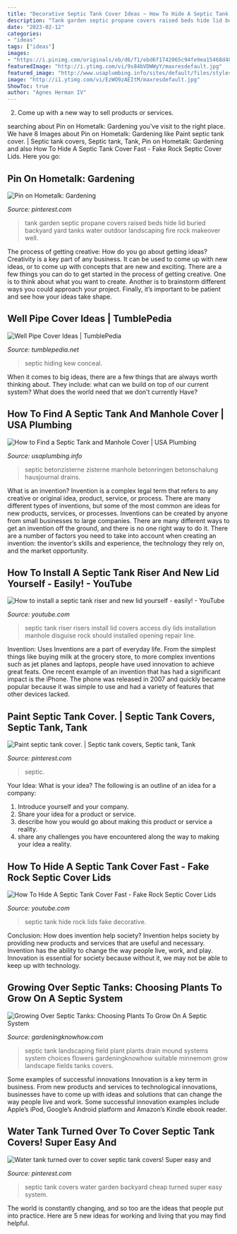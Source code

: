 ```yaml
---
title: "Decorative Septic Tank Cover Ideas ~ How To Hide A Septic Tank Cover Fast"
description: "Tank garden septic propane covers raised beds hide lid buried backyard yard tanks water outdoor landscaping fire rock makeover well"
date: "2023-02-12"
categories:
- "ideas"
tags: ["ideas"]
images:
- "https://i.pinimg.com/originals/eb/d6/f1/ebd6f1742065c94fe9ea15468d4861c9.jpg"
featuredImage: "http://i.ytimg.com/vi/9s84bVDWWyY/maxresdefault.jpg"
featured_image: "http://www.usaplumbing.info/sites/default/files/styles/large/public/find_septic_tank_lid_cover.jpg?itok=S_PcmSvO"
image: "http://i1.ytimg.com/vi/EzWO9zAEItM/maxresdefault.jpg"
ShowToc: true
author: "Agnes Herman IV"
---
```



2. Come up with a new way to sell products or services.

	

		
searching about Pin on Hometalk: Gardening you've visit to the right place. We have 8 Images about Pin on Hometalk: Gardening like Paint septic tank cover. | Septic tank covers, Septic tank, Tank, Pin on Hometalk: Gardening and also How To Hide A Septic Tank Cover Fast - Fake Rock Septic Cover Lids. Here you go:
		
    
## Pin On Hometalk: Gardening

<img loading=lazy src="https://i.pinimg.com/originals/c4/a8/14/c4a814324e6f600a5c9452e41d4998a2.jpg" onerror="this.onerror=null;this.src='https://tse1.mm.bing.net/th?id=OIP.7uZWtf3yfyUhL-79ZjFI2QHaJ3&amp;pid=15.1';" alt="Pin on Hometalk: Gardening">

_Source: pinterest.com_

>tank garden septic propane covers raised beds hide lid buried backyard yard tanks water outdoor landscaping fire rock makeover well. 

	

The process of getting creative: How do you go about getting ideas?
Creativity is a key part of any business. It can be used to come up with new ideas, or to come up with concepts that are new and exciting. There are a few things you can do to get started in the process of getting creative. One is to think about what you want to create. Another is to brainstorm different ways you could approach your project. Finally, it’s important to be patient and see how your ideas take shape.

    
## Well Pipe Cover Ideas | TumblePedia

<img loading=lazy src="https://i.pinimg.com/originals/eb/d6/f1/ebd6f1742065c94fe9ea15468d4861c9.jpg" onerror="this.onerror=null;this.src='https://tse3.mm.bing.net/th?id=OIP.byu1L_5DJ3xycSC7J0WbdwHaJ4&amp;pid=15.1';" alt="Well Pipe Cover Ideas | TumblePedia">

_Source: tumblepedia.net_

>septic hiding kew conceal. 

	

When it comes to big ideas, there are a few things that are always worth thinking about. They include: what can we build on top of our current system? What does the world need that we don't currently Have?

    
## How To Find A Septic Tank And Manhole Cover | USA Plumbing

<img loading=lazy src="http://www.usaplumbing.info/sites/default/files/styles/large/public/find_septic_tank_lid_cover.jpg?itok=S_PcmSvO" onerror="this.onerror=null;this.src='https://tse1.mm.bing.net/th?id=OIP.v8_h8H5NgJX6ZI6qL42x0wAAAA&amp;pid=15.1';" alt="How to Find a Septic Tank and Manhole Cover | USA Plumbing">

_Source: usaplumbing.info_

>septic betonzisterne zisterne manhole betonringen betonschalung hausjournal drains. 

	

What is an invention?
Invention is a complex legal term that refers to any creative or original idea, product, service, or process. There are many different types of inventions, but some of the most common are ideas for new products, services, or processes. Inventions can be created by anyone from small businesses to large companies. There are many different ways to get an invention off the ground, and there is no one right way to do it. There are a number of factors you need to take into account when creating an invention: the inventor’s skills and experience, the technology they rely on, and the market opportunity.

    
## How To Install A Septic Tank Riser And New Lid Yourself - Easily! - YouTube

<img loading=lazy src="http://i.ytimg.com/vi/9s84bVDWWyY/maxresdefault.jpg" onerror="this.onerror=null;this.src='https://tse3.mm.bing.net/th?id=OIP.iMn7Hv2jue6QhVEYc-AacAHaEK&amp;pid=15.1';" alt="How to install a septic tank riser and new lid yourself - easily! - YouTube">

_Source: youtube.com_

>septic tank riser risers install lid covers access diy lids installation manhole disguise rock should installed opening repair line. 

	

Invention: Uses
Inventions are a part of everyday life. From the simplest things like buying milk at the grocery store, to more complex inventions such as jet planes and laptops, people have used innovation to achieve great feats. 
One recent example of an invention that has had a significant impact is the iPhone. The phone was released in 2007 and quickly became popular because it was simple to use and had a variety of features that other devices lacked.

    
## Paint Septic Tank Cover. | Septic Tank Covers, Septic Tank, Tank

<img loading=lazy src="https://i.pinimg.com/736x/55/d9/56/55d956571b9b2c329d7e90981ef9b555.jpg" onerror="this.onerror=null;this.src='https://tse2.mm.bing.net/th?id=OIP.I8-A0vr0pw9VjpL0V5UmpAHaG7&amp;pid=15.1';" alt="Paint septic tank cover. | Septic tank covers, Septic tank, Tank">

_Source: pinterest.com_

>septic. 

	

Your Idea: What is your idea?
The following is an outline of an idea for a company:
1. Introduce yourself and your company.
2. Share your idea for a product or service.
3. describe how you would go about making this product or service a reality.
4. share any challenges you have encountered along the way to making your idea a reality.

    
## How To Hide A Septic Tank Cover Fast - Fake Rock Septic Cover Lids

<img loading=lazy src="http://i1.ytimg.com/vi/EzWO9zAEItM/maxresdefault.jpg" onerror="this.onerror=null;this.src='https://tse2.mm.bing.net/th?id=OIP.DIxx5Wbxbiaq1ssm0JXzngHaEK&amp;pid=15.1';" alt="How To Hide A Septic Tank Cover Fast - Fake Rock Septic Cover Lids">

_Source: youtube.com_

>septic tank hide rock lids fake decorative. 

	

Conclusion: How does invention help society?
Invention helps society by providing new products and services that are useful and necessary. Invention has the ability to change the way people live, work, and play. Innovation is essential for society because without it, we may not be able to keep up with technology.

    
## Growing Over Septic Tanks: Choosing Plants To Grow On A Septic System

<img loading=lazy src="https://www.gardeningknowhow.com/wp-content/uploads/2016/12/septic-flowers.jpg" onerror="this.onerror=null;this.src='https://tse2.mm.bing.net/th?id=OIP.ho9ipLUiCHzktSPMnb39WAHaFj&amp;pid=15.1';" alt="Growing Over Septic Tanks: Choosing Plants To Grow On A Septic System">

_Source: gardeningknowhow.com_

>septic tank landscaping field plant plants drain mound systems system choices flowers gardeningknowhow suitable minnemom grow landscape fields tanks covers. 

	

Some examples of successful innovations
Innovation is a key term in business. From new products and services to technological innovations, businesses have to come up with ideas and solutions that can change the way people live and work. Some successful innovation examples include Apple’s iPod, Google’s Android platform and Amazon’s Kindle ebook reader.

    
## Water Tank Turned Over To Cover Septic Tank Covers! Super Easy And

<img loading=lazy src="https://i.pinimg.com/736x/d7/c7/41/d7c7411319ae1d57423429ff95b8d089.jpg" onerror="this.onerror=null;this.src='https://tse1.mm.bing.net/th?id=OIP.uaOkosUDYfvWBISwyIa5QgHaNK&amp;pid=15.1';" alt="Water tank turned over to cover septic tank covers! Super easy and">

_Source: pinterest.com_

>septic tank covers water garden backyard cheap turned super easy system. 

	

The world is constantly changing, and so too are the ideas that people put into practice. Here are 5 new ideas for working and living that you may find helpful.

